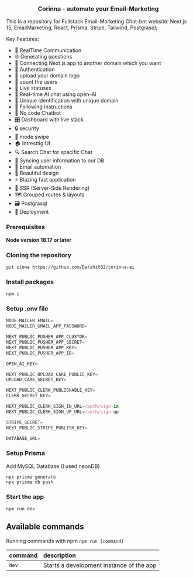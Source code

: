 <h3 align="center">Corinna - automate your Email-Marketing </h3>

This is a repository for Fullstack Email-Marketing Chat-bot website: Next.js 15, EmailMarketing, React, Prisma, Stripe, Tailwind, Postgrasql;

Key Features:
- 📡 RealTime Communication
- 🌐 Generating questions 
- 🔗 Connecting Next.js app to another domain which you want
- 🔐 Authentication 
- 📸 upload your domain logo
- 👀 count the users
- 🚦 Live statuses 
- 💬 Real-time AI chat using open-AI 
- 🎨 Unique Identification with unique domain
- 👥 Following Instructions
- 🚫 No code Chatbot
- 🎛️ Dashboard with live stack
- 🔒 security
- 📴 mode swipe 
- 🏠 Intresttig UI 
- 🔍 Search Chat for spacific Chat
- 🔄 Syncing user information to our DB 
- 🤝 Email automation 
- 🎨 Beautiful design
- ⚡ Blazing fast application 
- 📄 SSR (Server-Side Rendering) 
- 🗺️ Grouped routes & layouts 
- 🗃️ Postgrasql
- 🚀 Deployment

### Prerequisites

**Node version 18.17 or later**

### Cloning the repository

```shell
git clone https://github.com/Darshit02/corinna-ai
```

### Install packages

```shell
npm i
```

### Setup .env file


```js
NODE_MAILER_EMAIL=
NODE_MAILER_GMAIL_APP_PASSWORD=

NEXT_PUBLIC_PUSHER_APP_CLUSTOR=
NEXT_PUBLIC_PUSHER_APP_SECRET=
NEXT_PUBLIC_PUSHER_APP_KEY=
NEXT_PUBLIC_PUSHER_APP_ID=

OPEN_AI_KEY=

NEXT_PUBLIC_UPLOAD_CARE_PUBLIC_KEY=
UPLOAD_CARE_SECRET_KEY=

NEXT_PUBLIC_CLERK_PUBLISHABLE_KEY=
CLERK_SECRET_KEY=

NEXT_PUBLIC_CLERK_SIGN_IN_URL=/auth/sign-in
NEXT_PUBLIC_CLERK_SIGN_UP_URL=/auth/sign-up

STRIPE_SECRET=
NEXT_PUBLIC_STRIPE_PUBLISH_KEY=

DATABASE_URL=

```

### Setup Prisma

Add MySQL Database (I used neonDB)

```shell
npx prisma generate
npx prisma db push

```

### Start the app

```shell
npm run dev
```

## Available commands

Running commands with npm `npm run [command]`

| command         | description                              |
| :-------------- | :--------------------------------------- |
| `dev`           | Starts a development instance of the app |
